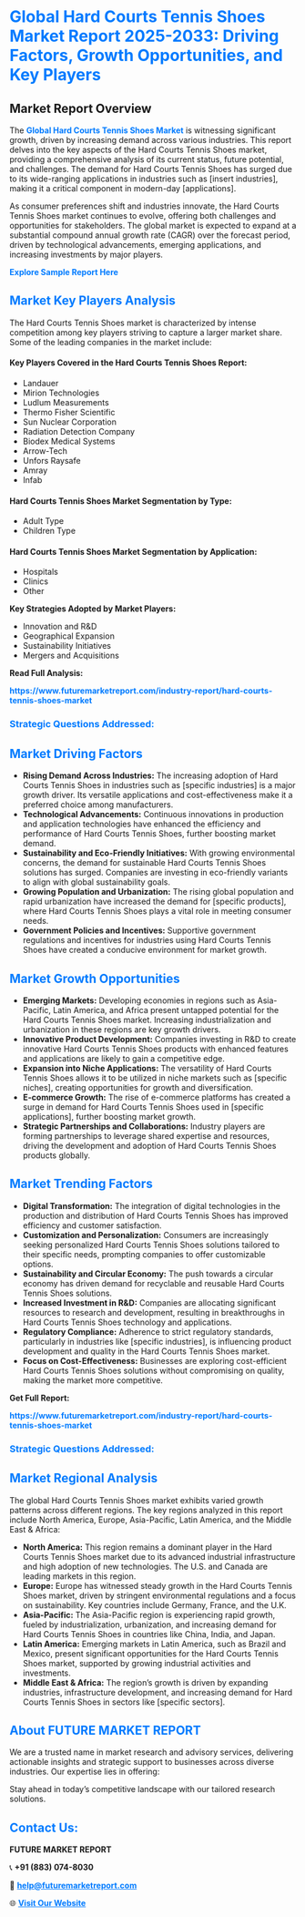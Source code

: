 <h1 style="color: #007BFF;">Global Hard Courts Tennis Shoes Market Report 2025-2033: Driving Factors, Growth Opportunities, and Key Players</h1>

<section id="overview">
<h2>Market Report Overview</h2>
<p>The <a href="https://www.futuremarketreport.com/industry-report/hard-courts-tennis-shoes-market" style="color: #007BFF; text-decoration: none;"><strong>Global Hard Courts Tennis Shoes Market</strong></a> is witnessing significant growth, driven by increasing demand across various industries. This report delves into the key aspects of the Hard Courts Tennis Shoes market, providing a comprehensive analysis of its current status, future potential, and challenges. The demand for Hard Courts Tennis Shoes has surged due to its wide-ranging applications in industries such as [insert industries], making it a critical component in modern-day [applications].</p>
<p>As consumer preferences shift and industries innovate, the Hard Courts Tennis Shoes market continues to evolve, offering both challenges and opportunities for stakeholders. The global market is expected to expand at a substantial compound annual growth rate (CAGR) over the forecast period, driven by technological advancements, emerging applications, and increasing investments by major players.</p>
</section>

<section id="overview">
<p><a href="https://www.futuremarketreport.com/request-sample/reportId=32521" style="color: #007BFF; text-decoration: none;"><strong>Explore Sample Report Here</strong></a></p>
</section>

<section id="key-players">
<h2 style="color: #007BFF;">Market Key Players Analysis</h2>
<p>The Hard Courts Tennis Shoes market is characterized by intense competition among key players striving to capture a larger market share. Some of the leading companies in the market include:</p>
<h4>Key Players Covered in the Hard Courts Tennis Shoes Report:</h4>
<ul><li>Landauer</li><li>Mirion Technologies</li><li>Ludlum Measurements</li><li>Thermo Fisher Scientific</li><li>Sun Nuclear Corporation</li><li>Radiation Detection Company</li><li>Biodex Medical Systems</li><li>Arrow-Tech</li><li>Unfors Raysafe</li><li>Amray</li><li>Infab</li></ul>
<h4>Hard Courts Tennis Shoes Market Segmentation by Type:</h4>
<ul><li>Adult Type</li><li>Children Type</li></ul>

<h4>Hard Courts Tennis Shoes Market Segmentation by Application:</h4>
<ul><li>Hospitals</li><li>Clinics</li><li>Other</li></ul>
<p><strong>Key Strategies Adopted by Market Players:</strong></p>
<ul>
<li>Innovation and R&D</li>
<li>Geographical Expansion</li>
<li>Sustainability Initiatives</li>
<li>Mergers and Acquisitions</li>
</ul>
</section>

<section>
<p><strong>Read Full Analysis: </strong></p><a href="https://www.futuremarketreport.com/industry-report/hard-courts-tennis-shoes-market" style="color: #007BFF; text-decoration: none;"><strong>https://www.futuremarketreport.com/industry-report/hard-courts-tennis-shoes-market</strong></a>
<h3 style="color: #007BFF;">Strategic Questions Addressed:</h3>
</section>

<section id="driving-factors">
<h2 style="color: #007BFF;">Market Driving Factors</h2>
<ul>
<li><strong>Rising Demand Across Industries:</strong> The increasing adoption of Hard Courts Tennis Shoes in industries such as [specific industries] is a major growth driver. Its versatile applications and cost-effectiveness make it a preferred choice among manufacturers.</li>
<li><strong>Technological Advancements:</strong> Continuous innovations in production and application technologies have enhanced the efficiency and performance of Hard Courts Tennis Shoes, further boosting market demand.</li>
<li><strong>Sustainability and Eco-Friendly Initiatives:</strong> With growing environmental concerns, the demand for sustainable Hard Courts Tennis Shoes solutions has surged. Companies are investing in eco-friendly variants to align with global sustainability goals.</li>
<li><strong>Growing Population and Urbanization:</strong> The rising global population and rapid urbanization have increased the demand for [specific products], where Hard Courts Tennis Shoes plays a vital role in meeting consumer needs.</li>
<li><strong>Government Policies and Incentives:</strong> Supportive government regulations and incentives for industries using Hard Courts Tennis Shoes have created a conducive environment for market growth.</li>
</ul>
</section>

<section id="growth-opportunities">
<h2 style="color: #007BFF;">Market Growth Opportunities</h2>
<ul>
<li><strong>Emerging Markets:</strong> Developing economies in regions such as Asia-Pacific, Latin America, and Africa present untapped potential for the Hard Courts Tennis Shoes market. Increasing industrialization and urbanization in these regions are key growth drivers.</li>
<li><strong>Innovative Product Development:</strong> Companies investing in R&D to create innovative Hard Courts Tennis Shoes products with enhanced features and applications are likely to gain a competitive edge.</li>
<li><strong>Expansion into Niche Applications:</strong> The versatility of Hard Courts Tennis Shoes allows it to be utilized in niche markets such as [specific niches], creating opportunities for growth and diversification.</li>
<li><strong>E-commerce Growth:</strong> The rise of e-commerce platforms has created a surge in demand for Hard Courts Tennis Shoes used in [specific applications], further boosting market growth.</li>
<li><strong>Strategic Partnerships and Collaborations:</strong> Industry players are forming partnerships to leverage shared expertise and resources, driving the development and adoption of Hard Courts Tennis Shoes products globally.</li>
</ul>
</section>

<section id="trending-factors">
<h2 style="color: #007BFF;">Market Trending Factors</h2>
<ul>
<li><strong>Digital Transformation:</strong> The integration of digital technologies in the production and distribution of Hard Courts Tennis Shoes has improved efficiency and customer satisfaction.</li>
<li><strong>Customization and Personalization:</strong> Consumers are increasingly seeking personalized Hard Courts Tennis Shoes solutions tailored to their specific needs, prompting companies to offer customizable options.</li>
<li><strong>Sustainability and Circular Economy:</strong> The push towards a circular economy has driven demand for recyclable and reusable Hard Courts Tennis Shoes solutions.</li>
<li><strong>Increased Investment in R&D:</strong> Companies are allocating significant resources to research and development, resulting in breakthroughs in Hard Courts Tennis Shoes technology and applications.</li>
<li><strong>Regulatory Compliance:</strong> Adherence to strict regulatory standards, particularly in industries like [specific industries], is influencing product development and quality in the Hard Courts Tennis Shoes market.</li>
<li><strong>Focus on Cost-Effectiveness:</strong> Businesses are exploring cost-efficient Hard Courts Tennis Shoes solutions without compromising on quality, making the market more competitive.</li>
</ul>
</section>

<section>
<p><strong>Get Full Report: </strong></p><a href="https://www.futuremarketreport.com/industry-report/hard-courts-tennis-shoes-market" style="color: #007BFF; text-decoration: none;"><strong>https://www.futuremarketreport.com/industry-report/hard-courts-tennis-shoes-market</strong></a>
<h3 style="color: #007BFF;">Strategic Questions Addressed:</h3>
</section>


<section id="regional-analysis">
<h2 style="color: #007BFF;">Market Regional Analysis</h2>
<p>The global Hard Courts Tennis Shoes market exhibits varied growth patterns across different regions. The key regions analyzed in this report include North America, Europe, Asia-Pacific, Latin America, and the Middle East & Africa:</p>
<ul>
<li><strong>North America:</strong> This region remains a dominant player in the Hard Courts Tennis Shoes market due to its advanced industrial infrastructure and high adoption of new technologies. The U.S. and Canada are leading markets in this region.</li>
<li><strong>Europe:</strong> Europe has witnessed steady growth in the Hard Courts Tennis Shoes market, driven by stringent environmental regulations and a focus on sustainability. Key countries include Germany, France, and the U.K.</li>
<li><strong>Asia-Pacific:</strong> The Asia-Pacific region is experiencing rapid growth, fueled by industrialization, urbanization, and increasing demand for Hard Courts Tennis Shoes in countries like China, India, and Japan.</li>
<li><strong>Latin America:</strong> Emerging markets in Latin America, such as Brazil and Mexico, present significant opportunities for the Hard Courts Tennis Shoes market, supported by growing industrial activities and investments.</li>
<li><strong>Middle East & Africa:</strong> The region’s growth is driven by expanding industries, infrastructure development, and increasing demand for Hard Courts Tennis Shoes in sectors like [specific sectors].</li>
</ul>
</section>

<footer>
<h2 style="color: #007BFF;">About FUTURE MARKET REPORT</h2>
<p>We are a trusted name in market research and advisory services, delivering actionable insights and strategic support to businesses across diverse industries. Our expertise lies in offering:</p>

<p>Stay ahead in today’s competitive landscape with our tailored research solutions.</p>

<h2 style="color: #007BFF;">Contact Us:</h2>
<p><strong>FUTURE MARKET REPORT</strong></p>
<p>📞 <strong>+91 (883) 074-8030</strong></p>
<p>📧 <strong><a href="mailto:help@futuremarketreport.com" style="color: #007BFF;">help@futuremarketreport.com</a></strong></p>
<p>🌐 <strong><a href="https://www.futuremarketreport.com/" style="color: #007BFF;">Visit Our Website</a></strong></p>
</footer>